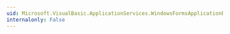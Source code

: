 ```yaml
---
uid: Microsoft.VisualBasic.ApplicationServices.WindowsFormsApplicationBase.UseCompatibleTextRendering
internalonly: False
---
```

